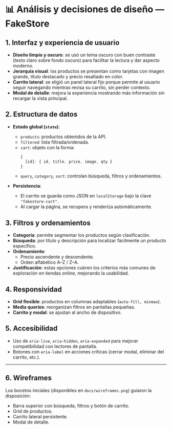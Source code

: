 # 📊 Análisis y decisiones de diseño — FakeStore

## 1. Interfaz y experiencia de usuario

- **Diseño limpio y oscuro**: se usó un tema oscuro con buen contraste (texto claro sobre fondo oscuro) para facilitar la lectura y dar aspecto moderno.
- **Jerarquía visual**: los productos se presentan como tarjetas con imagen grande, título destacado y precio resaltado en color.
- **Carrito lateral**: se eligió un panel lateral fijo porque permite al usuario seguir navegando mientras revisa su carrito, sin perder contexto.
- **Modal de detalle**: mejora la experiencia mostrando más información sin recargar la vista principal.

## 2. Estructura de datos

- **Estado global (`state`)**:
  - `products`: productos obtenidos de la API.
  - `filtered`: lista filtrada/ordenada.
  - `cart`: objeto con la forma:
    ```js
    {
      [id]: { id, title, price, image, qty }
    }
    ```
  - `query`, `category`, `sort`: controlan búsqueda, filtros y ordenamientos.

- **Persistencia**:
  - El carrito se guarda como JSON en `localStorage` bajo la clave `"fakestore-cart"`.
  - Al cargar la página, se recupera y renderiza automáticamente.

## 3. Filtros y ordenamientos

- **Categoría**: permite segmentar los productos según clasificación.
- **Búsqueda**: por título y descripción para localizar fácilmente un producto específico.
- **Ordenamiento**:
  - Precio ascendente y descendente.
  - Orden alfabético A–Z / Z–A.
- **Justificación**: estas opciones cubren los criterios más comunes de exploración en tiendas online, mejorando la usabilidad.

## 4. Responsividad

- **Grid flexible**: productos en columnas adaptables (`auto-fill, minmax`).
- **Media queries**: reorganizan filtros en pantallas pequeñas.
- **Carrito y modal**: se ajustan al ancho de dispositivo.

## 5. Accesibilidad

- Uso de `aria-live`, `aria-hidden`, `aria-expanded` para mejorar compatibilidad con lectores de pantalla.
- Botones con `aria-label` en acciones críticas (cerrar modal, eliminar del carrito, etc.).

---

## 6. Wireframes

Los bocetos iniciales (disponibles en `docs/wireframes.png`) guiaron la disposición:
- Barra superior con búsqueda, filtros y botón de carrito.
- Grid de productos.
- Carrito lateral persistente.
- Modal de detalle.
